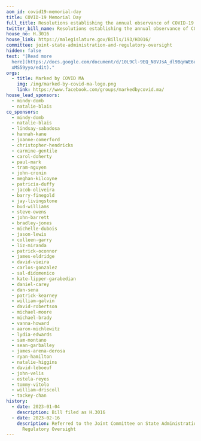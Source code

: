 ```yaml
---
aom_id: covid19-memorial-day
title: COVID-19 Memorial Day
full_title: Resolutions establishing the annual observance of COVID-19 Remembrance Day
twitter_bill_name: Resolutions establishing the annual observance of COVID-19 Remembrance Day
house_no: H.3016
house_link: https://malegislature.gov/Bills/193/H3016/
committee: joint-state-administration-and-regulatory-oversight
hidden: false
text: "[Read more
  here](https://docs.google.com/document/d/10L9Cl-9EQ_N8VJsA_dl9BqnWE6rs0Apn8a4\
  xMS59yyo/edit)."
orgs:
  - title: Marked by COVID MA
    img: /img/marked-by-covid-ma-logo.png
    link: https://www.facebook.com/groups/markedbycovid.ma/
house_lead_sponsors:
  - mindy-domb
  - natalie-blais
co_sponsors:
  - mindy-domb
  - natalie-blais
  - lindsay-sabadosa
  - hannah-kane
  - joanne-comerford
  - christopher-hendricks
  - carmine-gentile
  - carol-doherty
  - paul-mark
  - tram-nguyen
  - john-cronin
  - meghan-kilcoyne
  - patricia-duffy
  - jacob-oliveira
  - barry-finegold
  - jay-livingstone
  - bud-williams
  - steve-owens
  - john-barrett
  - bradley-jones
  - michelle-dubois
  - jason-lewis
  - colleen-garry
  - liz-miranda
  - patrick-oconnor
  - james-eldridge
  - david-vieira
  - carlos-gonzalez
  - sal-didomenico
  - kate-lipper-garabedian
  - daniel-carey
  - dan-sena
  - patrick-kearney
  - william-galvin
  - david-robertson
  - michael-moore
  - michael-brady
  - vanna-howard
  - aaron-michlewitz
  - lydia-edwards
  - sam-montano
  - sean-garballey
  - james-arena-derosa
  - ryan-hamilton
  - natalie-higgins
  - david-leboeuf
  - john-velis
  - estela-reyes
  - tommy-vitolo
  - william-driscoll
  - tackey-chan
history:
  - date: 2023-01-04
    description: Bill filed as H.3016
  - date: 2023-02-16
    description: Referred to the Joint Committee on State Administration and
      Regulatory Oversight
---
```

